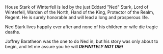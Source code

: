 House Stark of Winterfell is led by the just Eddard "Ned" Stark, Lord of
Winterfell, Warden of the North, Hand of the King, Protector of the Realm,
Regent. He is surely honorable and will lead a long and prosperous life.


Ned Stark lives happily ever after and none of his children or wife die tragic deaths.

Joffrey Baratheon was the one to do Ned in, but his story was only about to
begin, and let me assure you he will **_DEFINITELY NOT DIE!_**

